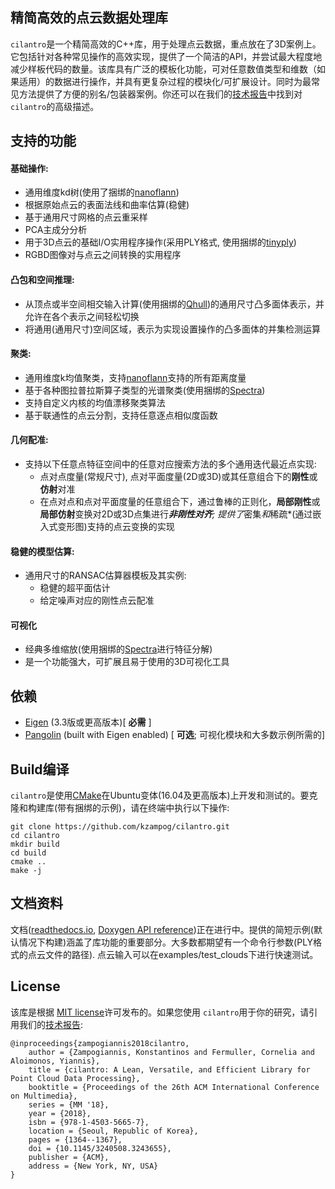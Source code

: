 ## 精简高效的点云数据处理库
`cilantro`是一个精简高效的C++库，用于处理点云数据，重点放在了3D案例上。它包括针对各种常见操作的高效实现，提供了一个简洁的API，并尝试最大程度地减少样板代码的数量。该库具有广泛的模板化功能，可对任意数值类型和维数（如果适用）的数据进行操作，并具有更复杂过程的模块化/可扩展设计。同时为最常见方法提供了方便的别名/包装器案例。你还可以在我们的[技术报告](https://arxiv.org/abs/1807.00399)中找到对`cilantro`的高级描述。

## 支持的功能
#### 基础操作:
- 通用维度kd树(使用了捆绑的[nanoflann](https://github.com/jlblancoc/nanoflann))
- 根据原始点云的表面法线和曲率估算(稳健)
- 基于通用尺寸网格的点云重采样
- PCA主成分分析
- 用于3D点云的基础I/O实用程序操作(采用PLY格式, 使用捆绑的[tinyply](https://github.com/ddiakopoulos/tinyply))
- RGBD图像对与点云之间转换的实用程序

#### 凸包和空间推理:
- 从顶点或半空间相交输入计算(使用捆绑的[Qhull](http://www.qhull.org/))的通用尺寸凸多面体表示，并允许在各个表示之间轻松切换
- 将通用(通用尺寸)空间区域，表示为实现设置操作的凸多面体的并集检测运算

#### 聚类:
- 通用维度k均值聚类，支持[nanoflann](https://github.com/jlblancoc/nanoflann)支持的所有距离度量
- 基于各种图拉普拉斯算子类型的光谱聚类(使用捆绑的[Spectra](https://github.com/yixuan/spectra))
- 支持自定义内核的均值漂移聚类算法
- 基于联通性的点云分割，支持任意逐点相似度函数

#### 几何配准:
- 支持以下任意点特征空间中的任意对应搜索方法的多个通用迭代最近点实现:
    - 点对点度量(常规尺寸), 点对平面度量(2D或3D)或其任意组合下的**刚性**或**仿射**对准
    - 在点对点和点对平面度量的任意组合下，通过鲁棒的正则化，**局部刚性**或**局部仿射**变换对2D或3D点集进行***非刚性对齐**; 提供了*密集*和*稀疏*(通过嵌入式变形图)支持的点云变换的实现
#### 稳健的模型估算:
- 通用尺寸的RANSAC估算器模板及其实例:
    - 稳健的超平面估计
    - 给定噪声对应的刚性点云配准

#### 可视化
- 经典多维缩放(使用捆绑的[Spectra](https://github.com/yixuan/spectra)进行特征分解)
- 是一个功能强大，可扩展且易于使用的3D可视化工具

## 依赖
- [Eigen](http://eigen.tuxfamily.org/index.php?title=Main_Page) (3.3版或更高版本)[ **必需** ]
- [Pangolin](https://github.com/stevenlovegrove/Pangolin) (built with Eigen enabled) [ **可选**; 可视化模块和大多数示例所需的]

## Build编译
`cilantro`是使用[CMake](https://cmake.org/)在Ubuntu变体(16.04及更高版本)上开发和测试的。要克隆和构建库(带有捆绑的示例)，请在终端中执行以下操作:

```
git clone https://github.com/kzampog/cilantro.git
cd cilantro
mkdir build
cd build
cmake ..
make -j
```
## 文档资料
文档([readthedocs.io](http://cilantro.readthedocs.io/en/latest/?badge=latest), [Doxygen API reference](https://codedocs.xyz/kzampog/cilantro/))正在进行中。提供的简短示例(默认情况下构建)涵盖了库功能的重要部分。大多数都期望有一个命令行参数(PLY格式的点云文件的路径). 点云输入可以在examples/test_clouds下进行快速测试。

## License
该库是根据 [MIT license](https://github.com/kzampog/cilantro/blob/master/LICENSE)许可发布的。如果您使用 `cilantro`用于你的研究，请引用我们的[技术报告](https://arxiv.org/abs/1807.00399):
```
@inproceedings{zampogiannis2018cilantro,
    author = {Zampogiannis, Konstantinos and Fermuller, Cornelia and Aloimonos, Yiannis},
    title = {cilantro: A Lean, Versatile, and Efficient Library for Point Cloud Data Processing},
    booktitle = {Proceedings of the 26th ACM International Conference on Multimedia},
    series = {MM '18},
    year = {2018},
    isbn = {978-1-4503-5665-7},
    location = {Seoul, Republic of Korea},
    pages = {1364--1367},
    doi = {10.1145/3240508.3243655},
    publisher = {ACM},
    address = {New York, NY, USA}
}
```